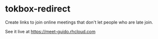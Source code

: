 tokbox-redirect
==

Create links to join online meetings that don't let people who are late join.

See it live at https://meet-guido.rhcloud.com